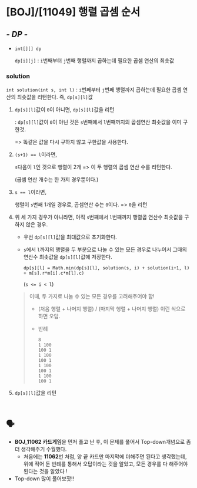 # [BOJ]/[11049] 행렬 곱셈 순서

## *- DP -*

* `int[][] dp`

  `dp[i][j]` : `i`번째부터 `j`번째 행렬까지 곱하는데 필요한 곱셈 연산의 최솟값

### solution

`int solution(int s, int l)` : `i`번째부터 `j`번째 행렬까지 곱하는데 필요한 곱셈 연산의 최솟값을 리턴한다. 즉, `dp[s][l]`값

1. `dp[s][l]`값이 `0`이 아니면, `dp[s][l]`값을 리턴

   : `dp[s][l]`값이 `0`이 아닌 것은 `s`번째에서 `l`번째까지의 곱셈연산 최솟값을 이미 구한것.

   => 똑같은 값을 다시 구하지 않고 구한값을 사용한다.

2. `(s+1) == l`이라면,

   `s`다음이 `l`인 것으로 행렬이 2개 => 이 두 행렬의 곱셈 연산 수를 리턴한다.

   (곱셈 연산 개수는 한 가지 경우뿐이다.)

3. `s == l`이라면, 

   행렬이 `s`번째 1개일 경우로, 곱셈연산 수는 `0`이다. => `0`을 리턴

4. 위 세 가지 경우가 아니라면, 아직 `s`번째에서 `l`번째까지 행렬곱 연산수 최솟값을 구하지 않은 경우.

   * 우선 `dp[s][l]`값을 최대값으로 초기화한다.

   * `s`에서 `l`까지의 행렬을 두 부분으로 나눌 수 있는 모든 경우로 나누어서 그때의 연산수 최솟값을 `dp[s][l]`값에 저장한다.

     `dp[s][l] = Math.min(dp[s][l], solution(s, i) + solution(i+1, l) + m[s].r*m[i].c*m[l].c)`

     (`s <= i < l`)

   > 이때, 두 가지로 나눌 수 있는 모든 경우를 고려해주어야 함!
   >
   > * (처음 행렬 + 나머지 행렬) / (마지막 행렬 + 나머지 행렬) 이런 식으로 하면 오답.
   >
   > * 반례
   >
   >   ```
   >   8
   >   1 100
   >   100 1
   >   1 100
   >   100 1
   >   1 100
   >   100 1
   >   1 100
   >   100 1
   >   ```

5. `dp[s][l]`값을 리턴

</br>

## :speaking_head:

* **BOJ_11062 카드게임**을 먼저 풀고 난 후, 이 문제를 풀어서 Top-down개념으로 좀 더 생각해주기 수월했다.
  * 처음에는 **11062**번 처럼, 양 끝 카드만 마지막에 더해주면 된다고 생각했는데, 위에 적어 둔 반례를 통해서 오답이라는 것을 알았고, 모든 경우를 다 해주어야된다는 것을 알았다 !
* Top-down 많이 풀어보잣!!